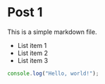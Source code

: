 # Post 1

This is a simple markdown file.

- List item 1
- List item 2
- List item 3

```ts
console.log("Hello, world!");
```
